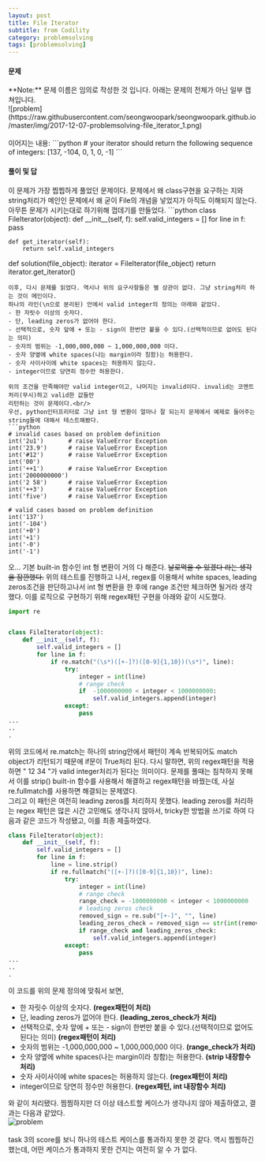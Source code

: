```yaml
---
layout: post
title: File Iterator
subtitle: from Codility
category: problemsolving
tags: [problemsolving]
---
```

<h4>문제</h4>
**Note:** 문제 이름은 임의로 작성한 것 입니다. 아래는 문제의 전체가 아닌 일부 캡쳐입니다.<br/>
![problem](https://raw.githubusercontent.com/seongwoopark/seongwoopark.github.io/master/img/2017-12-07-problemsolving-file_iterator_1.png)<br/><br/>
이어지는 내용:
```python
# your iterator should return the following sequence of integers:
[137, -104, 0, 1, 0, -1]
```

<h4>풀이 및 답</h4>
이 문제가 가장 찝찝하게 풀었던 문제이다.
문제에서 왜 class구현을 요구하는 지와 string처리가 메인인 문제에서 왜 굳이 File의 개념을 넣었지가 아직도 이해되지 않는다.<br/>
아무튼 문제가 시키는대로 하기위해 껍데기를 만들었다.
```python
class FileIterator(object):
    def __init__(self, f):
        self.valid_integers = []
        for line in f:
            pass

    def get_iterator(self):
        return self.valid_integers


def solution(file_object):
    iterator = FileIterator(file_object)
    return iterator.get_iterator()
```
이후, 다시 문제를 읽었다. 역시나 위의 요구사항들은 별 상관이 없다. 그냥 string처리 하는 것이 메인이다.
하나의 라인(\n으로 분리된) 안에서 valid integer의 정의는 아래와 같았다.
- 한 자릿수 이상의 숫자다.
- 단, leading zeros가 없어야 한다.
- 선택적으로, 숫자 앞에 + 또는 - sign이 한번만 붙을 수 있다.(선택적이므로 없어도 된다는 의미)
- 숫자의 범위는 -1,000,000,000 ~ 1,000,000,000 이다.
- 숫자 양옆에 white spaces(나는 margin이라 칭함)는 허용한다.
- 숫자 사이사이에 white spaces는 허용하지 않는다.
- integer이므로 당연히 정수만 허용한다.

위의 조건을 만족해야만 valid integer이고, 나머지는 invalid이다. invalid는 코멘트처리(무시)하고 valid한 값들만
리턴하는 것이 문제이다.<br/>
우선, python인터프리터로 그냥 int 형 변환이 얼마나 잘 되는지 문제에서 예제로 들어주는 string들에 대해서 테스트해봤다.
```python
# invalid cases based on problem definition
int('2u1')       # raise ValueError Exception
int('23.9')      # raise ValueError Exception
int('#12')       # raise ValueError Exception
int('00')      
int('++1')       # raise ValueError Exception
int('2000000000')
int('2 58')      # raise ValueError Exception
int('++3')       # raise ValueError Exception
int('five')      # raise ValueError Exception

# valid cases based on problem definition
int('137')      
int('-104')
int('+0')
int('+1')      
int('-0')
int('-1')
```
오... 기본 built-in 함수인 int 형 변환이 거의 다 해준다. ~~날로먹을 수 있겠다 라는 생각을 잠깐했다.~~
위의 테스트를 진행하고 나서, regex를 이용해서 white spaces, leading zeros조건을 판단하고나서 int 형 변환을 한 후에 range 조건만 체크하면 될거라 생각했다.
이를 로직으로 구현하기 위해 regex패턴 구현을 아래와 같이 시도했다.
```python
import re


class FileIterator(object):
    def __init__(self, f):
        self.valid_integers = []
        for line in f:
            if re.match("(\s*)([+-]?)([0-9]{1,10})(\s*)", line):
                try:
                    integer = int(line)
                    # range check
                    if  -1000000000 < integer < 1000000000:
                        self.valid_integers.append(integer)
                except:
                    pass
...
..
.
```
위의 코드에서 re.match는 하나의 string안에서 패턴이 계속 반복되어도 match object가 리턴되기 때문에 if문이 True처리 된다.
다시 말하면, 위의 regex패턴을 적용하면 " 12  34 "가 valid integer처리가 된다는 의미이다.
문제를 풀때는 침착하지 못해서 이를 strip() built-in 함수를 사용해서 해결하고 regex패턴을 바꿨는데, 사실 re.fullmatch를 사용하면 해결되는 문제였다.<br/>
그리고 이 패턴은 여전히 leading zeros를 처리하지 못했다. leading zeros를 처리하는 regex 패턴은 많은 시간 고민해도 생각나지 않아서,
tricky한 방법을 쓰기로 하여 다음과 같은 코드가 작성됐고, 이를 최종 제출하였다.
```python
class FileIterator(object):
    def __init__(self, f):
        self.valid_integers = []
        for line in f:
            line = line.strip()
            if re.fullmatch("([+-]?)([0-9]{1,10})", line):
                try:
                    integer = int(line)
                    # range check
                    range_check = -1000000000 < integer < 1000000000
                    # leading zeros check
                    removed_sign = re.sub("[+-]", "", line)
                    leading_zeros_check = removed_sign == str(int(removed_sign))
                    if range_check and leading_zeros_check:
                        self.valid_integers.append(integer)
                except:
                    pass
...
..
.
```
이 코드를 위의 문제 정의에 맞춰서 보면,
- 한 자릿수 이상의 숫자다. **(regex패턴이 처리)**
- 단, leading zeros가 없어야 한다. **(leading_zeros_check가 처리)**
- 선택적으로, 숫자 앞에 + 또는 - sign이 한번만 붙을 수 있다.(선택적이므로 없어도 된다는 의미) **(regex패턴이 처리)**
- 숫자의 범위는 -1,000,000,000 ~ 1,000,000,000 이다. **(range_check가 처리)**
- 숫자 양옆에 white spaces(나는 margin이라 칭함)는 허용한다. **(strip 내장함수 처리)**
- 숫자 사이사이에 white spaces는 허용하지 않는다. **(regex패턴이 처리)**
- integer이므로 당연히 정수만 허용한다. **(regex패턴, int 내장함수 처리)**

와 같이 처리됐다. 찜찜하지만 더 이상 테스트할 케이스가 생각나지 않아 제출하였고, 결과는 다음과 같았다.<br/>
![problem](https://raw.githubusercontent.com/seongwoopark/seongwoopark.github.io/master/img/2017-12-07-problemsolving-file_iterator_2.png)<br/><br/>
task 3의 score를 보니 하나의 테스트 케이스를 통과하지 못한 것 같다. 역시 찜찜하긴 했는데, 어떤 케이스가 통과하지 못한 건지는 여전히 알 수 가 없다. 
